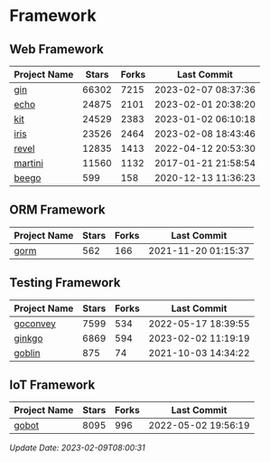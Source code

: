 # Framework

## Web Framework
| Project Name | Stars | Forks | Last Commit |
| ------------ | ----- | ----- | ----------- |
| [gin](https://github.com/gin-gonic/gin) | 66302 | 7215 | 2023-02-07 08:37:36 |
| [echo](https://github.com/labstack/echo) | 24875 | 2101 | 2023-02-01 20:38:20 |
| [kit](https://github.com/go-kit/kit) | 24529 | 2383 | 2023-01-02 06:10:18 |
| [iris](https://github.com/kataras/iris) | 23526 | 2464 | 2023-02-08 18:43:46 |
| [revel](https://github.com/revel/revel) | 12835 | 1413 | 2022-04-12 20:53:30 |
| [martini](https://github.com/go-martini/martini) | 11560 | 1132 | 2017-01-21 21:58:54 |
| [beego](https://github.com/astaxie/beego) | 599 | 158 | 2020-12-13 11:36:23 |

## ORM Framework
| Project Name | Stars | Forks | Last Commit |
| ------------ | ----- | ----- | ----------- |
| [gorm](https://github.com/jinzhu/gorm) | 562 | 166 | 2021-11-20 01:15:37 |

## Testing Framework
| Project Name | Stars | Forks | Last Commit |
| ------------ | ----- | ----- | ----------- |
| [goconvey](https://github.com/smartystreets/goconvey) | 7599 | 534 | 2022-05-17 18:39:55 |
| [ginkgo](https://github.com/onsi/ginkgo) | 6869 | 594 | 2023-02-02 11:19:19 |
| [goblin](https://github.com/franela/goblin) | 875 | 74 | 2021-10-03 14:34:22 |

## IoT Framework
| Project Name | Stars | Forks | Last Commit |
| ------------ | ----- | ----- | ----------- |
| [gobot](https://github.com/hybridgroup/gobot) | 8095 | 996 | 2022-05-02 19:56:19 |

*Update Date: 2023-02-09T08:00:31*